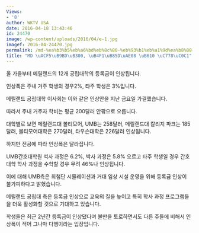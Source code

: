 ```yaml
---
Views:
- '8'
author: WKTV USA
date: 2016-04-18 13:43:46
id: 24470
image: /wp-content/uploads/2016/04/e-1.jpg
imagef: 2016-04-24470.jpg
permalink: /md-%ea%b3%b5%eb%a6%bd%eb%8c%80-%eb%93%b1%eb%a1%9d%ea%b8%88-%eb%98%90-%ec%9d%b8%ec%83%81/
title: "MD \uACF5\uB9BD\uB300, \uB4F1\uB85D\uAE08 \uB610 \uC778\uC0C1"
---
```


올 가을부터 메릴랜드의 12개 공립대학의 등록금이 인상됩니다.

인상폭은 주내 거주 학생의 경우2%, 타주 학생은 3%입니다.

메릴랜드 공립대학 이사회는 이와 같은 인상안을 지난 금요일 가결했습니다.

따라서 주내 거주자 학비는 평균 200달러 안팎으로 오릅니다.

대학별로 보면 메릴랜드대 볼티모어, UMB는 258달러, 메릴랜드대 칼리지 파크는 185달러, 볼티모어대학은 270달러, 타우슨대학은 226달러 인상됩니다.

하지만 전공에 따라 인상폭은 달라집니다.

UMB간호대학원 석사 과정은 6.2%, 박사 과정은 5.8% 오르고 타주 학생일 경우 간호대학 학사 과정을 수학할 경우 무려 46%나 인상됩니다.

이에 대해 UMB측은 최첨단 시뮬레이션과 거대 임상 시설 운영을 위해 등록금 인상이 불가피하다고 밝혔습니다.

메릴랜드 공립대 측은 등록금 인상으로 교육의 질을 높이고 특히 학사 과정 프로그램들을 더욱 활성화할 것으로 기대하고 있습니다.

학생들은 최근 2년간 등록금이 인상됐다며 불만을 토로하면서도 다른 주들에 비해서 인상폭이 적어 그나마 다행이라는 입장입니다.